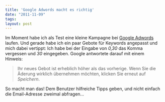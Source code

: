 ```yaml
---
title: 'Google Adwords macht es richtig'
date: "2011-11-09"
tags: 
layout: post
---
```

Im Moment habe ich als Test eine kleine Kampagne bei [Google Adwords][0] laufen. Und gerade habe ich ein paar Gebote für Keywords angepasst und mich dabei vertippt: Ich habe bei der Eingabe von *0,30* das Komma vergessen und *30* eingegeben. Google antwortete darauf mit einem Hinweis:

> Ihr neues Gebot ist erheblich höher als das vorherige. Wenn Sie 
> die Äderung wirklich übernehmen möchten, klicken Sie erneut auf 
> *Speichern*.

So macht man das! Dem Benutzer hilfreiche Tipps geben, und nicht einfach die Email-Adresse zweimal abfragen...

[0]: http://adwords.google.com

